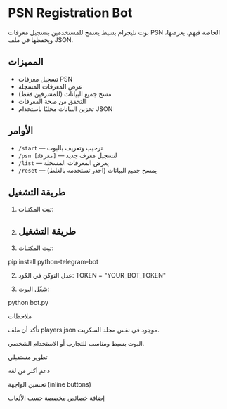 # PSN Registration Bot

بوت تليجرام بسيط يسمح للمستخدمين بتسجيل معرفات PSN الخاصة فيهم، يعرضها، ويحفظها في ملف JSON.

## المميزات
- تسجيل معرفات PSN
- عرض المعرفات المسجلة
- مسح جميع البيانات (للمشرفين فقط)
- التحقق من صحة المعرفات
- تخزين البيانات محليًا باستخدام JSON

## الأوامر
- `/start` — ترحيب وتعريف بالبوت
- `/psn [معرفك]` — لتسجيل معرف جديد
- `/list` — يعرض المعرفات المسجلة
- `/reset` — يمسح جميع البيانات (احذر تستخدمه بالغلط)

## طريقة التشغيل
1. ثبت المكتبات:
2. ## طريقة التشغيل
1. ثبت المكتبات:

pip install python-telegram-bot

2. عدل التوكن في الكود:
TOKEN = "YOUR_BOT_TOKEN"

3. شغّل البوت:

python bot.py



ملاحظات

تأكد أن ملف players.json موجود في نفس مجلد السكربت.

البوت بسيط ومناسب للتجارب أو الاستخدام الشخصي.


تطوير مستقبلي

دعم أكثر من لغة

تحسين الواجهة (inline buttons)

إضافة خصائص مخصصة حسب الألعاب
